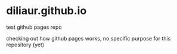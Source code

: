 diliaur.github.io
=================

test github pages repo

checking out how github pages works, no specific purpose for this repository (yet)
